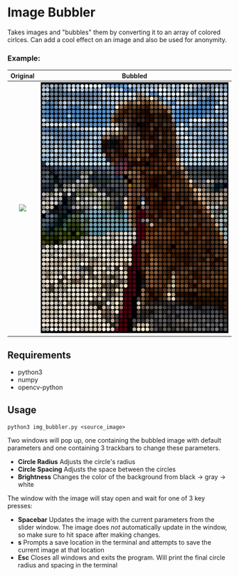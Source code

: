 # Image Bubbler
Takes images and "bubbles" them by converting it to an array of colored cirlces. Can add a cool effect on an image and also be used for anonymity.
### Example:
Original            |  Bubbled
:------------------:|:----------------------:
![](examples/cash.png)  |  ![](examples/cash_bubble.png)

## Requirements
- python3
- numpy
- opencv-python

## Usage
```
python3 img_bubbler.py <source_image>
```
Two windows will pop up, one containing the bubbled image with default parameters and one containing 3 trackbars to change these parameters. 

- **Circle Radius** Adjusts the circle's radius
- **Circle Spacing** Adjusts the space between the circles
- **Brightness** Changes the color of the background from black -> gray -> white

The window with the image will stay open and wait for one of 3 key presses:

- **Spacebar** Updates the image with the current parameters from the slider window. The image does *not* automatically update in the window, so make sure to hit space after making changes.
- **s** Prompts a save location in the terminal and attempts to save the current image at that location
- **Esc** Closes all windows and exits the program. Will print the final circle radius and spacing in the terminal